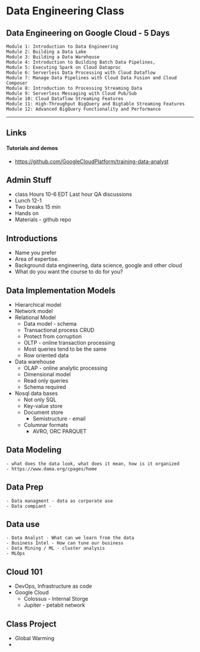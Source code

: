 # Data Engineering Class

## Data Engineering on Google Cloud - 5 Days
    Module 1: Introduction to Data Engineering
    Module 2: Building a Data Lake
    Module 3: Building a Data Warehouse
    Module 4: Introduction to Building Batch Data Pipelines,
    Module 5: Executing Spark on Cloud Dataproc
    Module 6: Serverless Data Processing with Cloud Dataflow
    Module 7: Manage Data Pipelines with Cloud Data Fusion and Cloud Composer
    Module 8: Introduction to Processing Streaming Data
    Module 9: Serverless Messaging with Cloud Pub/Sub
    Module 10: Cloud Dataflow Streaming Features
    Module 11: High-Throughput BigQuery and Bigtable Streaming Features
    Module 12: Advanced BigQuery Functionality and Performance
---

## Links 
#### Tutorials and demos
- https://github.com/GoogleCloudPlatform/training-data-analyst

## Admin Stuff
- class Hours 10-6 EDT Last hour  QA discussions
- Lunch 12-1 
- Two breaks 15 min 
- Hands on 
- Materials - github repo

## Introductions
- Name you prefer 
- Area of expertise. 
- Background data engineering, data science, google and other cloud
- What do you want the course to do for you?

## Data Implementation Models
- Hierarchical model
- Network model
- Relational Model
    - Data model - schema
    - Transactional process CRUD 
    - Protect from corruption
    - OLTP - online transaction processing
    - Most queries tend to be the same
    - Row oriented data
- Data warehouse
    - OLAP - online analytic processing
    - Dimensional model
    - Read only queries
    - Schema required
- Nosql data bases
    - Not only SQL
    - Key-value store
    - Document store
        - Semistructure - email
    - Columnar formats
        - AVRO, ORC PARQUET
## Data Modeling
    - what does the data look, what does it mean, how is it organized
    - https://www.dama.org/cpages/home

## Data Prep
    - Data managment - data as corporate ase
    - Data compiant - 
 ## Data use
    - Data Analyst - What can we learn from the data
    - Business Intel - How can tune our business
    - Data Mining / ML - cluster analysis
    - MLOps 
## Cloud 101
- DevOps, Infrastructure as code
- Google Cloud
    - Colossus - Internal Storge
    - Jupiter - petabit network

## Class Project
- Global Warming
- 
